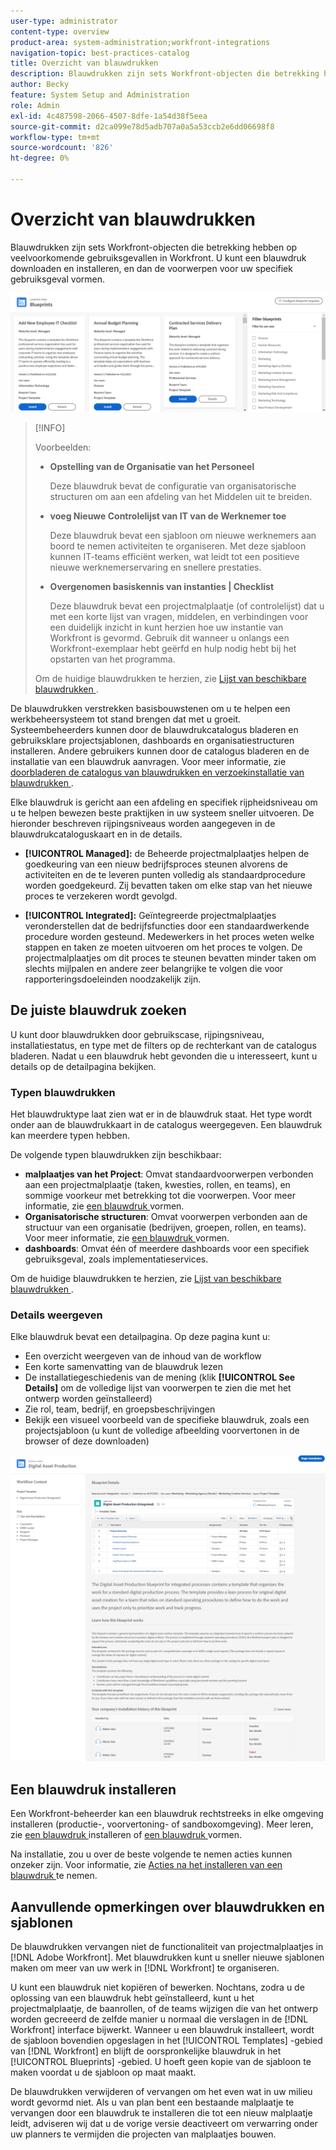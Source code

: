 ```yaml
---
user-type: administrator
content-type: overview
product-area: system-administration;workfront-integrations
navigation-topic: best-practices-catalog
title: Overzicht van blauwdrukken
description: Blauwdrukken zijn sets Workfront-objecten die betrekking hebben op veelvoorkomende gebruiksgevallen in Workfront. U kunt een blauwdruk downloaden en installeren, en dan de voorwerpen voor uw specifiek gebruiksgeval vormen.
author: Becky
feature: System Setup and Administration
role: Admin
exl-id: 4c487598-2066-4507-8dfe-1a54d38f5eea
source-git-commit: d2ca099e78d5adb707a0a5a53ccb2e6dd06698f8
workflow-type: tm+mt
source-wordcount: '826'
ht-degree: 0%

---
```


# Overzicht van blauwdrukken

<!--Audited: 01/2024-->

Blauwdrukken zijn sets Workfront-objecten die betrekking hebben op veelvoorkomende gebruiksgevallen in Workfront. U kunt een blauwdruk downloaden en installeren, en dan de voorwerpen voor uw specifiek gebruiksgeval vormen.

![ de belangrijkste pagina van blauwdrukken ](assets/blueprints-main-page-catalog.png)

>[!INFO]
>
>Voorbeelden:
>
>* **Opstelling van de Organisatie van het Personeel**
>
>   Deze blauwdruk bevat de configuratie van organisatorische structuren om aan een afdeling van het Middelen uit te breiden.
>
>* **voeg Nieuwe Controlelijst van IT van de Werknemer toe**
>
>   Deze blauwdruk bevat een sjabloon om nieuwe werknemers aan boord te nemen activiteiten te organiseren. Met deze sjabloon kunnen IT-teams efficiënt werken, wat leidt tot een positieve nieuwe werknemerservaring en snellere prestaties.
>
>* **Overgenomen basiskennis van instanties | Checklist**
>
>    Deze blauwdruk bevat een projectmalplaatje (of controlelijst) dat u met een korte lijst van vragen, middelen, en verbindingen voor een duidelijk inzicht in kunt herzien hoe uw instantie van Workfront is gevormd. Gebruik dit wanneer u onlangs een Workfront-exemplaar hebt geërfd en hulp nodig hebt bij het opstarten van het programma.
>
>Om de huidige blauwdrukken te herzien, zie [ Lijst van beschikbare blauwdrukken ](/help/quicksilver/administration-and-setup/blueprints/list-of-available-blueprints.md).


De blauwdrukken verstrekken basisbouwstenen om u te helpen een werkbeheersysteem tot stand brengen dat met u groeit. Systeembeheerders kunnen door de blauwdrukcatalogus bladeren en gebruiksklare projectsjablonen, dashboards en organisatiestructuren installeren. Andere gebruikers kunnen door de catalogus bladeren en de installatie van een blauwdruk aanvragen. Voor meer informatie, zie [ doorbladeren de catalogus van blauwdrukken en verzoekinstallatie van blauwdrukken ](../../administration-and-setup/blueprints/browse-catalog.md).

Elke blauwdruk is gericht aan een afdeling en specifiek rijpheidsniveau om u te helpen bewezen beste praktijken in uw systeem sneller uitvoeren. De hieronder beschreven rijpingsniveaus worden aangegeven in de blauwdrukcataloguskaart en in de details.

* **[!UICONTROL Managed]:** de Beheerde projectmalplaatjes helpen de goedkeuring van een nieuw bedrijfsproces steunen alvorens de activiteiten en de te leveren punten volledig als standaardprocedure worden goedgekeurd. Zij bevatten taken om elke stap van het nieuwe proces te verzekeren wordt gevolgd.

* **[!UICONTROL Integrated]:** Geïntegreerde projectmalplaatjes veronderstellen dat de bedrijfsfuncties door een standaardwerkende procedure worden gesteund. Medewerkers in het proces weten welke stappen en taken ze moeten uitvoeren om het proces te volgen. De projectmalplaatjes om dit proces te steunen bevatten minder taken om slechts mijlpalen en andere zeer belangrijke te volgen die voor rapporteringsdoeleinden noodzakelijk zijn.

## De juiste blauwdruk zoeken

U kunt door blauwdrukken door gebruikscase, rijpingsniveau, installatiestatus, en type met de filters op de rechterkant van de catalogus bladeren. Nadat u een blauwdruk hebt gevonden die u interesseert, kunt u details op de detailpagina bekijken.

### Typen blauwdrukken

Het blauwdruktype laat zien wat er in de blauwdruk staat. Het type wordt onder aan de blauwdrukkaart in de catalogus weergegeven. Een blauwdruk kan meerdere typen hebben.

De volgende typen blauwdrukken zijn beschikbaar:

* **malplaatjes van het Project**: Omvat standaardvoorwerpen verbonden aan een projectmalplaatje (taken, kwesties, rollen, en teams), en sommige voorkeur met betrekking tot die voorwerpen. Voor meer informatie, zie [ een blauwdruk ](../../administration-and-setup/blueprints/configure-template-package.md) vormen.
* **Organisatorische structuren**: Omvat voorwerpen verbonden aan de structuur van een organisatie (bedrijven, groepen, rollen, en teams). Voor meer informatie, zie [ een blauwdruk ](../../administration-and-setup/blueprints/configure-template-package.md) vormen.
* **dashboards**: Omvat één of meerdere dashboards voor een specifiek gebruiksgeval, zoals implementatieservices.
<!--
* Request queues: Includes one or more projects configured as request queues.
* Custom forms: Includes custom forms attached to another object type, such as a project or portfolio.
* Setup features: Includes one or more elements that are configured in the Setup area of Workfront, such as layout templates.
-->

Om de huidige blauwdrukken te herzien, zie [ Lijst van beschikbare blauwdrukken ](/help/quicksilver/administration-and-setup/blueprints/list-of-available-blueprints.md).

### Details weergeven

Elke blauwdruk bevat een detailpagina. Op deze pagina kunt u:

* Een overzicht weergeven van de inhoud van de workflow
* Een korte samenvatting van de blauwdruk lezen
* De installatiegeschiedenis van de mening (klik **[!UICONTROL See Details]** om de volledige lijst van voorwerpen te zien die met het ontwerp worden geïnstalleerd)
* Zie rol, team, bedrijf, en groepsbeschrijvingen
* Bekijk een visueel voorbeeld van de specifieke blauwdruk, zoals een projectsjabloon (u kunt de volledige afbeelding voorvertonen in de browser of deze downloaden)

![[!UICONTROL Blueprint Details] page ](assets/blueprint-details-page-2022.png)

## Een blauwdruk installeren

Een Workfront-beheerder kan een blauwdruk rechtstreeks in elke omgeving installeren (productie-, voorvertoning- of sandboxomgeving). Meer leren, zie [ een blauwdruk ](../../administration-and-setup/blueprints/blueprints-install.md) installeren of [ een blauwdruk ](../../administration-and-setup/blueprints/configure-template-package.md) vormen.

Na installatie, zou u over de beste volgende te nemen acties kunnen onzeker zijn. Voor informatie, zie [ Acties na het installeren van een blauwdruk ](../../administration-and-setup/blueprints/best-next-actions-after-install.md) te nemen.

## Aanvullende opmerkingen over blauwdrukken en sjablonen

De blauwdrukken vervangen niet de functionaliteit van projectmalplaatjes in [!DNL Adobe Workfront]. Met blauwdrukken kunt u sneller nieuwe sjablonen maken om meer van uw werk in [!DNL Workfront] te organiseren.

U kunt een blauwdruk niet kopiëren of bewerken. Nochtans, zodra u de oplossing van een blauwdruk hebt geïnstalleerd, kunt u het projectmalplaatje, de baanrollen, of de teams wijzigen die van het ontwerp worden gecreeerd de zelfde manier u normaal die verslagen in de [!DNL Workfront] interface bijwerkt. Wanneer u een blauwdruk installeert, wordt de sjabloon bovendien opgeslagen in het [!UICONTROL Templates] -gebied van [!DNL Workfront] en blijft de oorspronkelijke blauwdruk in het [!UICONTROL Blueprints] -gebied. U hoeft geen kopie van de sjabloon te maken voordat u de sjabloon op maat maakt.

De blauwdrukken verwijderen of vervangen om het even wat in uw milieu wordt gevormd niet. Als u van plan bent een bestaande malplaatje te vervangen door een blauwdruk te installeren die tot een nieuw malplaatje leidt, adviseren wij dat u de vorige versie deactiveert om verwarring onder uw planners te vermijden die projecten van malplaatjes bouwen.
